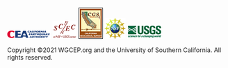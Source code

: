 ![CEA Logo](resources/cea_logo_sm.png) ![SCEC Logo](resources/scec_logo_sm.png) ![CGS Logo](resources/cgs_logo_sm.png) ![NSF Logo](resources/nsf_logo_sm.png) ![USGS Logo](resources/usgs_logo_sm.png)

Copyright &copy;2021 WGCEP.org and the University of Southern California. All rights reserved.